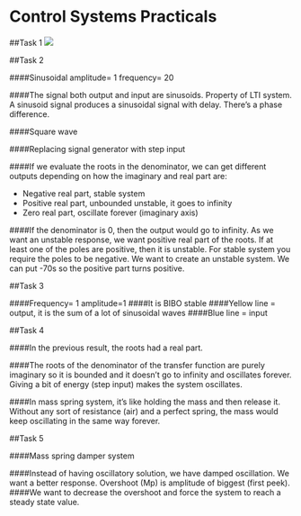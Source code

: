 # Control Systems Practicals

##Task 1
![](https://cloud.githubusercontent.com/assets/25483756/22626061/8ddd8d14-eb9c-11e6-834a-093a02012252.png)

##Task 2

####Sinusoidal amplitude= 1 frequency= 20

####The signal both output and input are sinusoids. Property of LTI system. A sinusoid signal produces a sinusoidal signal with delay. There’s a phase difference.

####Square wave

####Replacing signal generator with step input

####If we evaluate the roots in the denominator, we can get different outputs depending on how the imaginary and real part are:

*	Negative real part, stable system
* Positive real part, unbounded unstable, it goes to infinity
* Zero real part, oscillate forever (imaginary axis)

####If the denominator is 0, then the output would go to infinity. As we want an unstable response, we want positive real part of the roots. If at least one of the poles are positive, then it is unstable. For stable system you require the poles to be negative. We want to create an unstable system. We can put -70s so the positive part turns positive.

##Task 3

####Frequency= 1 amplitude=1 
####It is BIBO stable 
####Yellow line = output, it is the sum of a lot of sinusoidal waves
####Blue line = input

##Task 4

####In the previous result, the roots had a real part.

####The roots of the denominator of the transfer function are purely imaginary so it is bounded and it doesn’t go to infinity and oscillates forever. Giving a bit of energy (step input) makes the system oscillates. 

####In mass spring system, it’s like holding the mass and then release it. Without any sort of resistance (air) and a perfect spring, the mass would keep oscillating in the same way forever.

##Task 5

####Mass spring damper system

####Instead of having oscillatory solution, we have damped oscillation. We want a better response. Overshoot (Mp) is amplitude of biggest (first peek).
####We want to decrease the overshoot and force the system to reach a steady state value.
